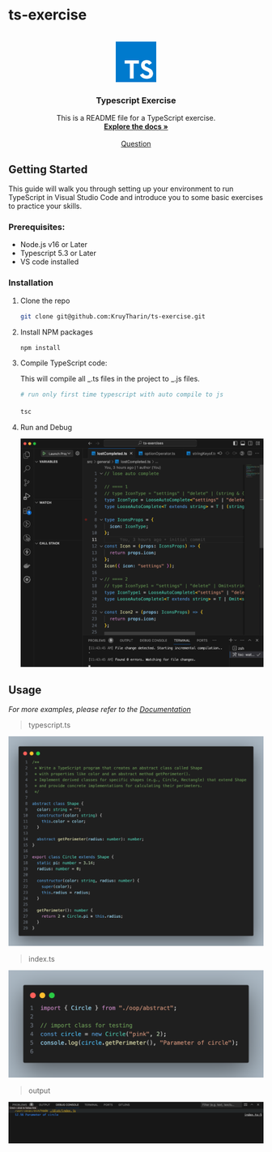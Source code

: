 # ts-exercise

<!-- PROJECT LOGO -->
<br />
<div align="center">
  <a href="https://www.typescriptlang.org/download">
    <img src="images/ts.jpg" alt="Logo" width="80" height="80">
  </a>

  <h3 align="center">Typescript Exercise</h3>

  <p align="center">
   This is a README file for a TypeScript exercise.
    <br />
    <a href="https://github.com/othneildrew/Best-README-Template"><strong>Explore the docs »</strong></a>
    <br />
    <br />
    <a href="https://www.w3resource.com/typescript-exercises/typescript_object-oriented_exercises.php">Question</a>

  </p>
</div>

<!-- GETTING STARTED -->

## Getting Started

This guide will walk you through setting up your environment to run TypeScript in Visual Studio Code and introduce you to some basic exercises to practice your skills.

### Prerequisites:

- Node.js v16 or Later
- Typescript 5.3 or Later
- VS code installed

### Installation

1. Clone the repo
   ```sh
   git clone git@github.com:KruyTharin/ts-exercise.git
   ```
2. Install NPM packages
   ```sh
   npm install
   ```
3. Compile TypeScript code:

   This will compile all _.ts files in the project to _.js files.

   ```sh
   # run only first time typescript with auto compile to js

   tsc
   ```

4. Run and Debug

   ![Screenshot of debug.](/images/debug.png)

<!-- USAGE EXAMPLES -->

## Usage

_For more examples, please refer to the [Documentation](https://www.typescriptlang.org/download)_

> typescript.ts

![Screenshot of a abstract-class.ts ](/images/abstract-class.png)

> index.ts

![Screenshot of a index.ts](/images/abstract-use.png)

> output

![Screenshot of a index.ts](/images/output.png)
